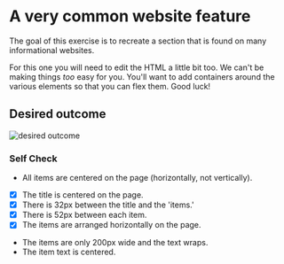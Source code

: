 # A very common website feature

The goal of this exercise is to recreate a section that is found on many informational websites.

For this one you will need to edit the HTML a little bit too. We can't be making things _too_ easy for you. You'll want to add containers around the various elements so that you can flex them. Good luck!

## Desired outcome

![desired outcome](./desired-outcome.png)

### Self Check

- All items are centered on the page (horizontally, not vertically).
- [x] The title is centered on the page.
- [x] There is 32px between the title and the 'items.'
- [x] There is 52px between each item.
- [x] The items are arranged horizontally on the page.
- The items are only 200px wide and the text wraps.
- The item text is centered.
